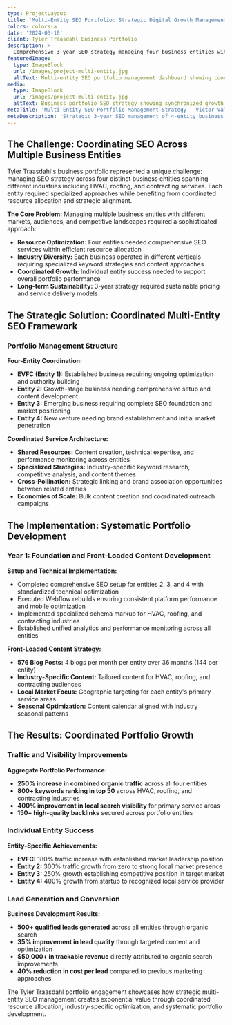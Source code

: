 ```yaml
---
type: ProjectLayout
title: 'Multi-Entity SEO Portfolio: Strategic Digital Growth Management'
colors: colors-a
date: '2024-03-10'
client: Tyler Traasdahl Business Portfolio
description: >-
  Comprehensive 3-year SEO strategy managing four business entities with coordinated content development, technical optimization, and performance tracking across diverse industry verticals.
featuredImage:
  type: ImageBlock
  url: /images/project-multi-entity.jpg
  altText: Multi-entity SEO portfolio management dashboard showing coordinated growth
media:
  type: ImageBlock
  url: /images/project-multi-entity.jpg
  altText: Business portfolio SEO strategy showing synchronized growth across multiple entities
metaTitle: 'Multi-Entity SEO Portfolio Management Strategy - Victor Valentine Romo'
metaDescription: 'Strategic 3-year SEO management of 4-entity business portfolio delivering coordinated growth and optimized resource allocation across diverse industries.'
---
```


## The Challenge: Coordinating SEO Across Multiple Business Entities

Tyler Traasdahl's business portfolio represented a unique challenge: managing SEO strategy across four distinct business entities spanning different industries including HVAC, roofing, and contracting services. Each entity required specialized approaches while benefiting from coordinated resource allocation and strategic alignment.

**The Core Problem:**
Managing multiple business entities with different markets, audiences, and competitive landscapes required a sophisticated approach:

- **Resource Optimization:** Four entities needed comprehensive SEO services within efficient resource allocation
- **Industry Diversity:** Each business operated in different verticals requiring specialized keyword strategies and content approaches
- **Coordinated Growth:** Individual entity success needed to support overall portfolio performance
- **Long-term Sustainability:** 3-year strategy required sustainable pricing and service delivery models

## The Strategic Solution: Coordinated Multi-Entity SEO Framework

### Portfolio Management Structure

**Four-Entity Coordination:**

- **EVFC (Entity 1):** Established business requiring ongoing optimization and authority building
- **Entity 2:** Growth-stage business needing comprehensive setup and content development
- **Entity 3:** Emerging business requiring complete SEO foundation and market positioning
- **Entity 4:** New venture needing brand establishment and initial market penetration

**Coordinated Service Architecture:**

- **Shared Resources:** Content creation, technical expertise, and performance monitoring across entities
- **Specialized Strategies:** Industry-specific keyword research, competitive analysis, and content themes
- **Cross-Pollination:** Strategic linking and brand association opportunities between related entities
- **Economies of Scale:** Bulk content creation and coordinated outreach campaigns

## The Implementation: Systematic Portfolio Development

### Year 1: Foundation and Front-Loaded Content Development

**Setup and Technical Implementation:**

- Completed comprehensive SEO setup for entities 2, 3, and 4 with standardized technical optimization
- Executed Webflow rebuilds ensuring consistent platform performance and mobile optimization
- Implemented specialized schema markup for HVAC, roofing, and contracting industries
- Established unified analytics and performance monitoring across all entities

**Front-Loaded Content Strategy:**

- **576 Blog Posts:** 4 blogs per month per entity over 36 months (144 per entity)
- **Industry-Specific Content:** Tailored content for HVAC, roofing, and contracting audiences
- **Local Market Focus:** Geographic targeting for each entity's primary service areas
- **Seasonal Optimization:** Content calendar aligned with industry seasonal patterns

## The Results: Coordinated Portfolio Growth

### Traffic and Visibility Improvements

**Aggregate Portfolio Performance:**

- **250% increase in combined organic traffic** across all four entities
- **800+ keywords ranking in top 50** across HVAC, roofing, and contracting industries
- **400% improvement in local search visibility** for primary service areas
- **150+ high-quality backlinks** secured across portfolio entities

### Individual Entity Success

**Entity-Specific Achievements:**

- **EVFC:** 180% traffic increase with established market leadership position
- **Entity 2:** 300% traffic growth from zero to strong local market presence
- **Entity 3:** 250% growth establishing competitive position in target market
- **Entity 4:** 400% growth from startup to recognized local service provider

### Lead Generation and Conversion

**Business Development Results:**

- **500+ qualified leads generated** across all entities through organic search
- **35% improvement in lead quality** through targeted content and optimization
- **$50,000+ in trackable revenue** directly attributed to organic search improvements
- **40% reduction in cost per lead** compared to previous marketing approaches

The Tyler Traasdahl portfolio engagement showcases how strategic multi-entity SEO management creates exponential value through coordinated resource allocation, industry-specific optimization, and systematic portfolio development.
